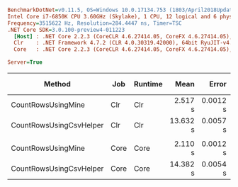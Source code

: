 ``` ini

BenchmarkDotNet=v0.11.5, OS=Windows 10.0.17134.753 (1803/April2018Update/Redstone4)
Intel Core i7-6850K CPU 3.60GHz (Skylake), 1 CPU, 12 logical and 6 physical cores
Frequency=3515622 Hz, Resolution=284.4447 ns, Timer=TSC
.NET Core SDK=3.0.100-preview4-011223
  [Host] : .NET Core 2.2.3 (CoreCLR 4.6.27414.05, CoreFX 4.6.27414.05), 64bit RyuJIT
  Clr    : .NET Framework 4.7.2 (CLR 4.0.30319.42000), 64bit RyuJIT-v4.7.3394.0
  Core   : .NET Core 2.2.3 (CoreCLR 4.6.27414.05, CoreFX 4.6.27414.05), 64bit RyuJIT

Server=True  

```
|                  Method |  Job | Runtime |     Mean |    Error |   StdDev | Ratio |        Gen 0 |      Gen 1 | Gen 2 |      Allocated |
|------------------------ |----- |-------- |---------:|---------:|---------:|------:|-------------:|-----------:|------:|---------------:|
|      CountRowsUsingMine |  Clr |     Clr |  2.517 s | 0.0012 s | 0.0012 s |  1.00 |            - |          - |     - |       88.05 KB |
| CountRowsUsingCsvHelper |  Clr |     Clr | 13.632 s | 0.0057 s | 0.0053 s |  5.42 | 1713000.0000 | 30000.0000 |     - | 10530492.67 KB |
|                         |      |         |          |          |          |       |              |            |       |                |
|      CountRowsUsingMine | Core |    Core |  2.110 s | 0.0012 s | 0.0010 s |  1.00 |            - |          - |     - |       80.08 KB |
| CountRowsUsingCsvHelper | Core |    Core | 14.382 s | 0.0054 s | 0.0048 s |  6.82 |   53000.0000 |          - |     - | 10530393.12 KB |

